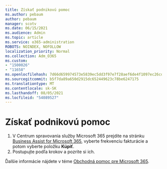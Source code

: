 ```yaml
---
title: Získať podnikovú pomoc
ms.author: pebaum
author: pebaum
manager: scotv
ms.date: 06/15/2021
ms.audience: Admin
ms.topic: article
ms.service: o365-administration
ROBOTS: NOINDEX, NOFOLLOW
localization_priority: Normal
ms.collection: Adm_O365
ms.custom:
- "1500026"
- "11658"
ms.openlocfilehash: 7d66d659974573e5839ec5dd3f97e7f28aef6de4f1097ec26cd3df9b00495de5
ms.sourcegitcommit: b5f7da89a650d2915dc652449623c78be6247175
ms.translationtype: MT
ms.contentlocale: sk-SK
ms.lasthandoff: 08/05/2021
ms.locfileid: "54089527"
---
```

# <a name="get-business-assist"></a>Získať podnikovú pomoc

1. V Centrum spravovania služby Microsoft 365 prejdite na stránku [Business Assist for Microsoft 365](https://go.microsoft.com/fwlink/p/?linkid=2158423), vyberte frekvenciu fakturácie a potom vyberte položku **Kúpiť**.
2. Postupujte podľa krokov a pozrite si ich.

Ďalšie informácie nájdete v téme [Obchodná pomoc pre Microsoft 365](/microsoft-365/admin/misc/business-assist).